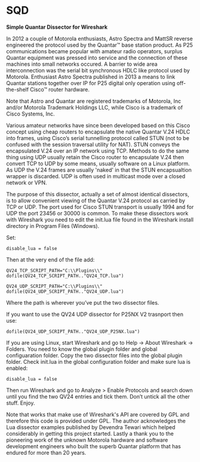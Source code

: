 # SQD
**Simple Quantar Dissector for Wireshark**

In 2012 a couple of Motorola enthusiasts, Astro Spectra and MattSR reverse engineered the protocol used by the Quantar™ base station product.  As P25 communications became popular with amateur radio operators, surplus Quantar equipment was pressed into service and the connection of these machines into small networks occured.  A barrier to wide area interconnection was the serial bit synchronous HDLC like protocol used by Motorola.  Enthusiast Astro Spectra published in 2013 a means to link Quantar stations together over IP for P25 digital only operation using off-the-shelf Cisco™ router hardware. 

Note that Astro and Quantar are registered trademarks of Motorola, Inc and/or Motorola Trademark Holdings LLC, while Cisco is a trademark of Cisco Systems, Inc.

Various amateur networks have since been developed based on this Cisco concept using cheap routers to encapsulate the native Quantar V.24 HDLC into frames, using Cisco’s serial tunnelling protocol called STUN (not to be confused with the session traversal utility for NAT).  STUN conveys the encapsulated V.24 over an IP network using TCP.  Methods to do the same thing using UDP usually retain the Cisco router to encapsulate V.24 then convert TCP to UDP by some means, usually software on a Linux platform. As UDP the V.24 frames are usually 'naked' in that the STUN encapsualtion wrapper is discarded. UDP is often used in multicast mode over a closed network or VPN.

The purpose of this dissector, actually a set of almost identical dissectors, is to allow convenient viewing of the Quantar V.24 protocol as carried by TCP or UDP.  The port used for Cisco STUN transport is usually 1994 and for UDP the port 23456 or 30000 is common.  To make these dissectors work with Wireshark you need to edit the init.lua file found in the Wireshark install directory in Program Files (Windows).

Set:
```
disable_lua = false 
```  
Then at the very end of the file add:
```
QV24_TCP_SCRIPT_PATH="C:\\Plugins\\"
dofile(QV24_TCP_SCRIPT_PATH.."QV24_TCP.lua")

QV24_UDP_SCRIPT_PATH="C:\\Plugins\\"
dofile(QV24_UDP_SCRIPT_PATH.."QV24_UDP.lua")
```  

Where the path is wherever you’ve put the two dissector files.

If you want to use the QV24 UDP dissector for P25NX V2 trasnport then use:
```
dofile(QV24_UDP_SCRIPT_PATH.."QV24_UDP_P25NX.lua")
```

If you are using Linux, start Wireshark and go to Help -> About Wireshark -> Folders. You need to know the global plugin folder and global configuaration folder. Copy the two dissector files into the global plugin folder. Check init.lua in the global configuration folder and make sure lua is enabled: 
```
disable_lua = false
```
Then run Wireshark and go to Analyze > Enable Protocols and search down until you find the two QV24 entries and tick them.  Don’t untick all the other stuff. Enjoy.

Note that works that make use of Wireshark's API are covered by GPL and therefore this code is provided under GPL.
The author acknowledges the Lua dissector examples published by Devendra Tewari which helped considerably in getting this project started.  Lastly a thank you to the pioneering work of the unknown Motorola hardware and software development engineers who built the superb Quantar platform that has endured for more than 20 years.

